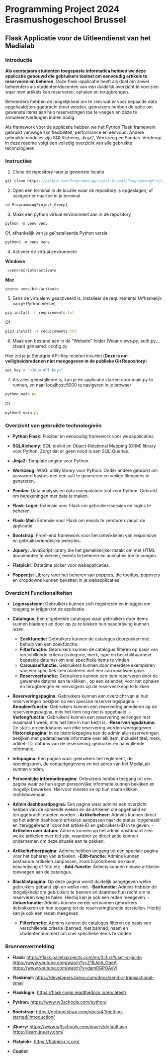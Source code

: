 # Programming Project 2024 Erasmushogeschool Brussel
## Flask Applicatie voor de Uitleendienst van het Medialab
### Introductie
**Als eerstejaars studenten toegepaste informatica hebben we deze applicatie gebouwd die gebruikers toelaat om eenvoudig artikels te reserveren en beheren.**
Deze flask-applicatie heeft als doel om zowel beheerders als studenten/docenten van een duidelijk overzicht te voorzien waar men artikels kan reserveren, ophalen en terugbrengen.

Beheerders hebben de mogelijkheid om te zien wat er voor bepaalde data opgehaald/teruggebracht moet worden, gebruikers hebben de optie om gewenste items aan hun reserveringen toe te voegen en deze te annuleren/verlengen indien nodig.

Als framework voor de applicatie hebben we het Python Flask framework gebruikt vanwege zijn flexibiliteit, performance en eenvoud. 
Andere gebruikte modules zijn SQLAlchemy, Jinja2, Werkzeug en Pandas. Verderop in deze readme volgt een volledig overzicht van alle gebruikte technologieën.

### Instructies

1. Clone de repository naar je gewenste locatie

```typescript
git clone https://github.com/Programmingproject-Groep1/ProgrammingProject_Groep1
```

2. Open een terminal in de locatie waar de repository is opgeslagen, of navigeer er naartoe in je terminal

```typescript
cd ProgrammingProject_Groep1
```

3. Maak een python virtual environment aan in de repository

```typescript
python -m venv venv
```

Of, afhankelijk van je geïnstalleerde Python versie

```typescript
python3 -m venv venv
```

4. Activeer de virtual environment

**Windows**

```typescript
.\venv\Scripts\activate
```

**Mac**

```typescript
source venv/bin/activate
```

5. Eens de virtualenv geactiveerd is, installeer de requirements
(Afhankelijk van je Python versie)

```typescript
pip install -r requirements.txt
```

Of

```typescript
pip3 install -r requirements.txt
```

6. Maak een bestand aan in de "Website" folder (Waar views.py, auth.py,... staan) genaamd: config.py 

Hier zul je je Sendgrid API-Key moeten invullen (**Deze is om veiligheidsredenen niet meegegeven in de publieke Git Repository**)

```typescript
api_key = "<Jouw-API-Key>"
```

7. Als alles geïnstalleerd is, kan je de applicatie starten door main.py te runnen, en naar localhost:5000 te navigeren in je browser

```typescript
python main.py
```

Of 

```typescript
python3 main.py
```

### Overzicht van gebruikte technologieën

- **Python Flask:** Flexibel en eenvoudig framework voor webapplicaties.
  
- **SQLAlchemy:** SQL toolkit en Object-Relational Mapping (ORM) library voor Python. Zorgt dat er geen nood is aan SQL-Queries.
  
- **Jinja2:** Template engine voor Python.
  
- **Werkzeug:** WSGI utility library voor Python. Onder andere gebruikt om password hashes met een salt te genereren en veilige filenames te genereren.
  
- **Pandas:** Data analysis en data manipulation tool voor Python. Gebruikt om berekeningen met data te maken.

- **Flask-Login:** Extensie voor Flask om gebruikerssessies en logins te beheren.

- **Flask-Mail:** Extensie voor Flask om emails te versturen vanuit de applicatie.

- **Bootstrap:** Front-end framework voor het ontwikkelen van responsive en gebruiksvriendelijke websites.

- **Jquery:** JavaScript library die het gemakkelijker maakt om met HTML documenten te werken, events te beheren en animaties toe te voegen.

- **Flatpickr:** Datetime picker voor webapplicaties.

- **Popper.js:** Library voor het beheren van poppers, die tooltips, popovers en dropdowns kunnen bevatten in je webapplicaties.

### Overzicht Functionaliteiten

- **Loginsysteem:** Gebruikers kunnen zich registreren en inloggen om toegang te krijgen tot de applicatie.
  
- **Catalogus:** Een uitgebreide catalogus waar gebruikers door items kunnen bladeren en door op ze te klikken hun beschrijving kunnen lezen.
    - **Zoekfunctie:** Gebruikers kunnen de catalogus doorzoeken met behulp van een zoekfunctie.
    - **Filterfunctie:**  Gebruikers kunnen de catalogus filteren op basis van verschillende criteria (categorie, merk, type en beschikbaarheid bepaalde datums)                             om snel specifieke items te vinden.
    - **Carousselfunctie:**  Gebruikers kunnen door meerdere exemplaren van een specifiek item bladeren met een carrouselweergave.
    - **Reserveerfunctie:** Gebruikers kunnen een item reserveren door de gewenste datums aan te klikken , op een kalender, voor het ophalen en terugbrengen en                                vervolgens op de reserveerknop te klikken.
 
- **Reserveringspagina:** Gebruikers kunnen een overzicht van al hun reserveringen bekijken op een speciale reserveringspagina.
    -**Annuleerfunctie:** Gebruikers kunnen een reservering annuleren op de reserveringspagina, mits het item nog niet is opgehaald.
    -**Verlengfunctie:** Gebruikers kunnen een reservering verlengen met maximaal 1 week, mits het item in hun bezit is.
    -**Reserveringsdatums:** De start- en einddatums van elke reservering worden weergegeven.
-**Historiekpagina:** In de historiekpagina kan de admin alle reserveringen bekijken met gedetailleerde informatie over elk item, inclusief titel, merk, artikel-                        ID, datums van de reservering, gebruiker en aanvullende informatie.
  
- **Infopagina:** Een pagina waar gebruikers het reglement, de openingsuren, de contactgegevens en het adres van het MediaLab kunnen vinden.

- **Persoonlijke informatiepagina:** Gebruikers hebben toegang tot een pagina waar ze hun eigen persoonlijke informatie kunnen bekijken en mogelijk bewerken.                                           Hiervoor moeten ze op hun naam klikken rechtsbovenaan.

- **Admin dashboardpagina:** Een pagina waar admins een overzicht hebben van de komende weken en de artikelen die opgehaald en teruggebracht moeten worden.
    -**Artikelbeheer:** Admins kunnen direct op het admin dashboard artikelen aanpassen naar de status 'opgehaald' en 'teruggebracht' door het                                             artikel-ID en gebruikers-ID in te geven.
    -**Artikelen over datum:** Admins kunnen op het admin dashboard zien welke artikelen over tijd zijn, waardoor ze direct actie kunnen ondernemen om deze                                       situatie aan te pakken.
    
- **Artikelbeheerpagina:** Admins hebben toegang tot een speciale pagina voor het beheren van artikelen.
    -**Edit-functie:** Admins kunnen bestaande artikelen aanpassen, zoals bijvoorbeeld de naam, beschrijving of foto etc.
    -**Add-functie:** Admins kunnen nieuwe artikelen toevoegen aan de catalogus.
    
- **Blacklistpagina:** Op deze pagina wordt duidelijk aangegeven welke gebruikers geband zijn en welke niet.
  -**Banfunctie:** Admins hebben de mogelijkheid om gebruikers te bannen en daarmee hun recht om te reserveren weg te halen. Hierbij kan je ook een reden meegeven.
  -**Unbanfunctie:** Admins kunnen eerder verbannen gebruikers deblokkeren en hun toegang tot de reserveringfunctie herstellen. Hierbij kan je ook een reden                            meegeven.
  - **Filterfunctie:**  Admins kunnen de catalogus filteren op basis van verschillende criteria (banned, niet banned, naam en studentennummer)                                             om snel specifieke items te vinden.


### Bronnenvermelding

- **Flask:** https://flask.palletsprojects.com/en/3.0.x/#user-s-guide 
            https://www.youtube.com/watch?v=Z1RJmh_OqeA
            https://www.youtube.com/watch?v=dam0GPOAvVI
- **Flaskmail:** https://developers.brevo.com/docs/send-a-transactional-email
- **Flasklogin:** https://flask-login.readthedocs.io/en/latest/
  
- **Python:** https://www.w3schools.com/python/
             

- **Bootstrap:** https://getbootstrap.com/docs/4.1/getting-started/introduction/

- **jQuery:** https://www.w3schools.com/jquery/default.asp
             https://learn.jquery.com/ 

- **Flatpickr:** https://flatpickr.js.org/ 

- **Copilot** 












